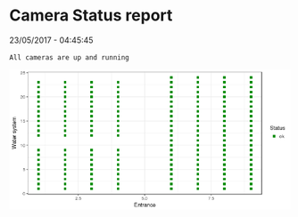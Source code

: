 Camera Status report
================
23/05/2017 - 04:45:45

    All cameras are up and running

![](camreport_files/figure-markdown_github/unnamed-chunk-2-1.png)
